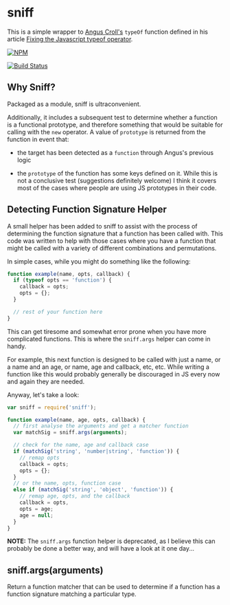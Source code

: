 # sniff

This is a simple wrapper to [Angus Croll's](http://twitter.com/angusTweets)
`typeOf` function defined in his article
[Fixing the Javascript typeof operator](http://javascriptweblog.wordpress.com/2011/08/08/fixing-the-javascript-typeof-operator/).


[![NPM](https://nodei.co/npm/sniff.png)](https://nodei.co/npm/sniff/)

[![Build Status](https://travis-ci.org/DamonOehlman/sniff.png?branch=master)](https://travis-ci.org/DamonOehlman/sniff)

## Why Sniff?

Packaged as a module, sniff is ultraconvenient.

Additionally, it includes a subsequent test to determine whether a function
is a functional prototype, and therefore something that would be suitable
for calling with the `new` operator.  A value of `prototype` is returned
from the function in event that:

- the target has been detected as a `function` through Angus's
  previous logic

- the `prototype` of the function has some keys defined on it.  While this
  is not a conclusive test (suggestions definitely welcome) I think it
  covers most of the cases where people are using JS prototypes in their
  code.

## Detecting Function Signature Helper

A small helper has been added to sniff to assist with the process of
determining the function signature that a function has been called with.
This code was written to help with those cases where you have a function
that might be called with a variety of different combinations and
permutations.

In simple cases, while you might do something like the following:

```js
function example(name, opts, callback) {
  if (typeof opts == 'function') {
    callback = opts;
    opts = {};
  }

  // rest of your function here
}
```

This can get tiresome and somewhat error prone when you have more
complicated functions.  This is where the `sniff.args` helper can come in
handy.

For example, this next function is designed to be called with just a name,
or a name and an age, or name, age and callback, etc, etc.  While writing a
function like this would probably generally be discouraged in JS every now
and again they are needed.

Anyway, let's take a look:

```js
var sniff = require('sniff');

function example(name, age, opts, callback) {
  // first analyse the arguments and get a matcher function
  var matchSig = sniff.args(arguments);

  // check for the name, age and callback case
  if (matchSig('string', 'number|string', 'function')) {
    // remap opts
    callback = opts;
    opts = {};
  }
  // or the name, opts, function case
  else if (matchSig('string', 'object', 'function')) {
    // remap age, opts, and the callback
    callback = opts,
    opts = age;
    age = null;
  }
}

```

__NOTE:__ The `sniff.args` function helper is deprecated, as I believe
this can probably be done a better way, and will have a look at it one
day...

## sniff.args(arguments)

Return a function matcher that can be used to determine if a function has a function signature
matching a particular type.
